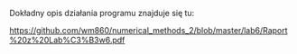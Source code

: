 Dokładny opis działania programu znajduje się tu:

https://github.com/wm860/numerical_methods_2/blob/master/lab6/Raport%20z%20Lab%C3%B3w6.pdf
